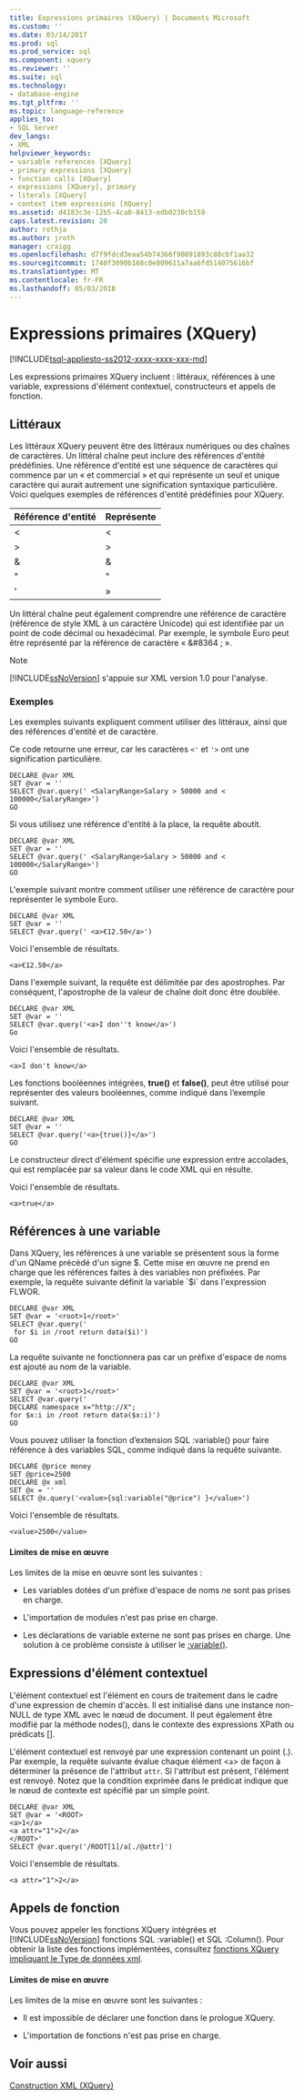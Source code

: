 ```yaml
---
title: Expressions primaires (XQuery) | Documents Microsoft
ms.custom: ''
ms.date: 03/14/2017
ms.prod: sql
ms.prod_service: sql
ms.component: xquery
ms.reviewer: ''
ms.suite: sql
ms.technology:
- database-engine
ms.tgt_pltfrm: ''
ms.topic: language-reference
applies_to:
- SQL Server
dev_langs:
- XML
helpviewer_keywords:
- variable references [XQuery]
- primary expressions [XQuery]
- function calls [XQuery]
- expressions [XQuery], primary
- literals [XQuery]
- context item expressions [XQuery]
ms.assetid: d4183c3e-12b5-4ca0-8413-edb0230cb159
caps.latest.revision: 20
author: rothja
ms.author: jroth
manager: craigg
ms.openlocfilehash: d7f9fdcd3eaa54b74366f90891893c88cbf1aa32
ms.sourcegitcommit: 1740f3090b168c0e809611a7aa6fd514075616bf
ms.translationtype: MT
ms.contentlocale: fr-FR
ms.lasthandoff: 05/03/2018
---
```

# <a name="primary-expressions-xquery"></a>Expressions primaires (XQuery)
[!INCLUDE[tsql-appliesto-ss2012-xxxx-xxxx-xxx-md](../includes/tsql-appliesto-ss2012-xxxx-xxxx-xxx-md.md)]

  Les expressions primaires XQuery incluent : littéraux, références à une variable, expressions d'élément contextuel, constructeurs et appels de fonction.  
  
## <a name="literals"></a>Littéraux  
 Les littéraux XQuery peuvent être des littéraux numériques ou des chaînes de caractères. Un littéral chaîne peut inclure des références d'entité prédéfinies. Une référence d'entité est une séquence de caractères qui commence par un « et commercial » et qui représente un seul et unique caractère qui aurait autrement une signification syntaxique particulière. Voici quelques exemples de références d'entité prédéfinies pour XQuery.  
  
|Référence d'entité|Représente|  
|----------------------|----------------|  
|&lt;|\<|  
|&gt;|>|  
|&amp;|&|  
|&quot;|"|  
|&apos;|»|  
  
 Un littéral chaîne peut également comprendre une référence de caractère (référence de style XML à un caractère Unicode) qui est identifiée par un point de code décimal ou hexadécimal. Par exemple, le symbole Euro peut être représenté par la référence de caractère « &\#8364 ; ».  
  
> [!NOTE]  
>  [!INCLUDE[ssNoVersion](../includes/ssnoversion-md.md)] s'appuie sur XML version 1.0 pour l'analyse.  
  
### <a name="examples"></a>Exemples  
 Les exemples suivants expliquent comment utiliser des littéraux, ainsi que des références d'entité et de caractère.  
  
 Ce code retourne une erreur, car les caractères `<'` et `'>` ont une signification particulière.  
  
```  
DECLARE @var XML  
SET @var = ''  
SELECT @var.query(' <SalaryRange>Salary > 50000 and < 100000</SalaryRange>')  
GO  
```  
  
 Si vous utilisez une référence d'entité à la place, la requête aboutit.  
  
```  
DECLARE @var XML  
SET @var = ''  
SELECT @var.query(' <SalaryRange>Salary > 50000 and < 100000</SalaryRange>')  
GO  
```  
  
 L'exemple suivant montre comment utiliser une référence de caractère pour représenter le symbole Euro.  
  
```  
DECLARE @var XML  
SET @var = ''  
SELECT @var.query(' <a>€12.50</a>')  
```  
  
 Voici l'ensemble de résultats.  
  
 `<a>€12.50</a>`  
  
 Dans l'exemple suivant, la requête est délimitée par des apostrophes. Par conséquent, l'apostrophe de la valeur de chaîne doit donc être doublée.  
  
```  
DECLARE @var XML  
SET @var = ''  
SELECT @var.query('<a>I don''t know</a>')  
Go  
```  
  
 Voici l'ensemble de résultats.  
  
 `<a>I don't know</a>`  
  
 Les fonctions booléennes intégrées, **true()** et **false()**, peut être utilisé pour représenter des valeurs booléennes, comme indiqué dans l’exemple suivant.  
  
```  
DECLARE @var XML  
SET @var = ''  
SELECT @var.query('<a>{true()}</a>')  
GO  
```  
  
 Le constructeur direct d'élément spécifie une expression entre accolades, qui est remplacée par sa valeur dans le code XML qui en résulte.  
  
 Voici l'ensemble de résultats.  
  
 `<a>true</a>`  
  
## <a name="variable-references"></a>Références à une variable  
 Dans XQuery, les références à une variable se présentent sous la forme d'un QName précédé d'un signe $. Cette mise en œuvre ne prend en charge que les références faites à des variables non préfixées. Par exemple, la requête suivante définit la variable `$i` dans l'expression FLWOR.  
  
```  
DECLARE @var XML  
SET @var = '<root>1</root>'  
SELECT @var.query('  
 for $i in /root return data($i)')  
GO  
```  
  
 La requête suivante ne fonctionnera pas car un préfixe d'espace de noms est ajouté au nom de la variable.  
  
```  
DECLARE @var XML  
SET @var = '<root>1</root>'  
SELECT @var.query('  
DECLARE namespace x="http://X";  
for $x:i in /root return data($x:i)')  
GO  
```  
  
 Vous pouvez utiliser la fonction d’extension SQL :variable() pour faire référence à des variables SQL, comme indiqué dans la requête suivante.  
  
```  
DECLARE @price money  
SET @price=2500  
DECLARE @x xml  
SET @x = ''  
SELECT @x.query('<value>{sql:variable("@price") }</value>')  
```  
  
 Voici l'ensemble de résultats.  
  
 `<value>2500</value>`  
  
#### <a name="implementation-limitations"></a>Limites de mise en œuvre  
 Les limites de la mise en œuvre sont les suivantes :  
  
-   Les variables dotées d'un préfixe d'espace de noms ne sont pas prises en charge.  
  
-   L'importation de modules n'est pas prise en charge.  
  
-   Les déclarations de variable externe ne sont pas prises en charge. Une solution à ce problème consiste à utiliser le [:variable()](../xquery/xquery-extension-functions-sql-variable.md).  
  
## <a name="context-item-expressions"></a>Expressions d'élément contextuel  
 L'élément contextuel est l'élément en cours de traitement dans le cadre d'une expression de chemin d'accès. Il est initialisé dans une instance non-NULL de type XML avec le nœud de document. Il peut également être modifié par la méthode nodes(), dans le contexte des expressions XPath ou prédicats [].  
  
 L'élément contextuel est renvoyé par une expression contenant un point (.). Par exemple, la requête suivante évalue chaque élément <`a`> de façon à déterminer la présence de l'attribut `attr`. Si l'attribut est présent, l'élément est renvoyé. Notez que la condition exprimée dans le prédicat indique que le nœud de contexte est spécifié par un simple point.  
  
```  
DECLARE @var XML  
SET @var = '<ROOT>  
<a>1</a>  
<a attr="1">2</a>  
</ROOT>'  
SELECT @var.query('/ROOT[1]/a[./@attr]')  
```  
  
 Voici l'ensemble de résultats.  
  
 `<a attr="1">2</a>`  
  
## <a name="function-calls"></a>Appels de fonction  
 Vous pouvez appeler les fonctions XQuery intégrées et [!INCLUDE[ssNoVersion](../includes/ssnoversion-md.md)] fonctions SQL :variable() et SQL :Column(). Pour obtenir la liste des fonctions implémentées, consultez [fonctions XQuery impliquant le Type de données xml](../xquery/xquery-functions-against-the-xml-data-type.md).  
  
#### <a name="implementation-limitations"></a>Limites de mise en œuvre  
 Les limites de la mise en œuvre sont les suivantes :  
  
-   Il est impossible de déclarer une fonction dans le prologue XQuery.  
  
-   L'importation de fonctions n'est pas prise en charge.  
  
## <a name="see-also"></a>Voir aussi  
 [Construction XML &#40;XQuery&#41;](../xquery/xml-construction-xquery.md)  
  
  
